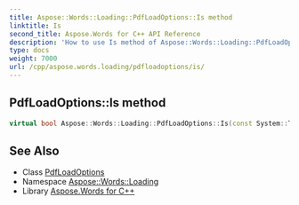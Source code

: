 ```yaml
---
title: Aspose::Words::Loading::PdfLoadOptions::Is method
linktitle: Is
second_title: Aspose.Words for C++ API Reference
description: 'How to use Is method of Aspose::Words::Loading::PdfLoadOptions class in C++.'
type: docs
weight: 7000
url: /cpp/aspose.words.loading/pdfloadoptions/is/
---
```

## PdfLoadOptions::Is method




```cpp
virtual bool Aspose::Words::Loading::PdfLoadOptions::Is(const System::TypeInfo &target) const override
```

## See Also

* Class [PdfLoadOptions](../)
* Namespace [Aspose::Words::Loading](../../)
* Library [Aspose.Words for C++](../../../)
